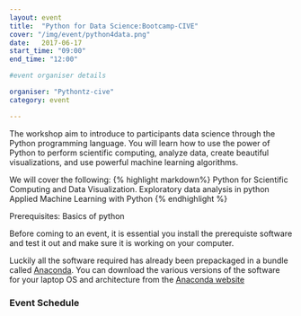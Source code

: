 ```yaml
---
layout: event
title:  "Python for Data Science:Bootcamp-CIVE"
cover: "/img/event/python4data.png" 
date:   2017-06-17 
start_time: "09:00"
end_time: "12:00"

#event organiser details

organiser: "Pythontz-cive"
category: event

---
```

The workshop aim to introduce to participants data science through the Python programming language. You will learn how to use the power of Python to perform scientific computing,  analyze data, create beautiful visualizations, and use powerful machine learning algorithms.

We will cover the following:
{% highlight markdown%}
 Python for Scientific Computing and Data Visualization.
 Exploratory data analysis in python
 Applied Machine Learning with Python
{% endhighlight %}


Prerequisites: Basics of python

Before coming to an event, it is essential you install the prerequiste software and test it out and make sure it is working on your computer. 

Luckily all the software required has already been prepackaged in a bundle called [Anaconda](https://www.continuum.io/). You can download the various versions of the software for your laptop OS and architecture from the [Anaconda website](https://www.continuum.io/downloads) 

### Event Schedule
<script type="text/javascript" src="https://shdlr.com/embed/lib.js"></script><div id="shdlr-integrate" data-conftype="grid_inline" data-confid="2054"  data-halls="" ></div>